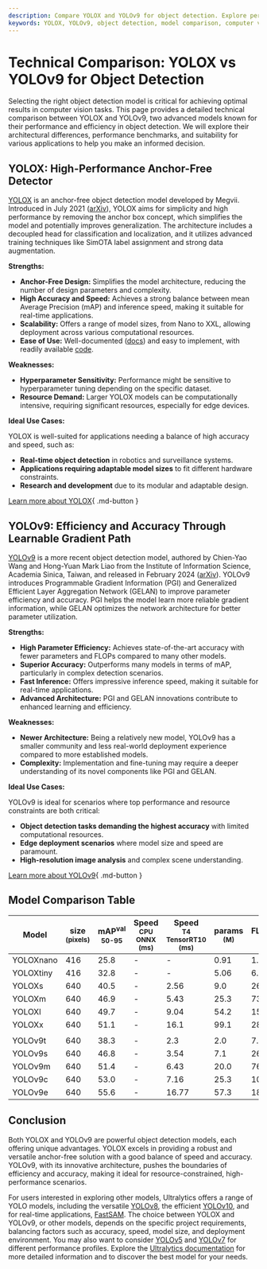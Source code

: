 ```yaml
---
description: Compare YOLOX and YOLOv9 for object detection. Explore performance, architecture, and use cases to choose the best model for your vision tasks.
keywords: YOLOX, YOLOv9, object detection, model comparison, computer vision, AI models, deep learning, performance benchmarks, architecture, real-time detection
---
```


# Technical Comparison: YOLOX vs YOLOv9 for Object Detection

Selecting the right object detection model is critical for achieving optimal results in computer vision tasks. This page provides a detailed technical comparison between YOLOX and YOLOv9, two advanced models known for their performance and efficiency in object detection. We will explore their architectural differences, performance benchmarks, and suitability for various applications to help you make an informed decision.

<script async src="https://cdn.jsdelivr.net/npm/chart.js@3.9.1/dist/chart.min.js"></script>
<script defer src="../../javascript/benchmark.js"></script>

<canvas id="modelComparisonChart" width="1024" height="400" active-models='["YOLOX", "YOLOv9"]'></canvas>

## YOLOX: High-Performance Anchor-Free Detector

[YOLOX](https://github.com/Megvii-BaseDetection/YOLOX) is an anchor-free object detection model developed by Megvii. Introduced in July 2021 ([arXiv](https://arxiv.org/abs/2107.08430)), YOLOX aims for simplicity and high performance by removing the anchor box concept, which simplifies the model and potentially improves generalization. The architecture includes a decoupled head for classification and localization, and it utilizes advanced training techniques like SimOTA label assignment and strong data augmentation.

**Strengths:**

- **Anchor-Free Design:** Simplifies the model architecture, reducing the number of design parameters and complexity.
- **High Accuracy and Speed:** Achieves a strong balance between mean Average Precision (mAP) and inference speed, making it suitable for real-time applications.
- **Scalability:** Offers a range of model sizes, from Nano to XXL, allowing deployment across various computational resources.
- **Ease of Use:** Well-documented ([docs](https://yolox.readthedocs.io/en/latest/)) and easy to implement, with readily available [code](https://github.com/Megvii-BaseDetection/YOLOX).

**Weaknesses:**

- **Hyperparameter Sensitivity:** Performance might be sensitive to hyperparameter tuning depending on the specific dataset.
- **Resource Demand:** Larger YOLOX models can be computationally intensive, requiring significant resources, especially for edge devices.

**Ideal Use Cases:**

YOLOX is well-suited for applications needing a balance of high accuracy and speed, such as:

- **Real-time object detection** in robotics and surveillance systems.
- **Applications requiring adaptable model sizes** to fit different hardware constraints.
- **Research and development** due to its modular and adaptable design.

[Learn more about YOLOX](https://github.com/Megvii-BaseDetection/YOLOX){ .md-button }

## YOLOv9: Efficiency and Accuracy Through Learnable Gradient Path

[YOLOv9](https://docs.ultralytics.com/models/yolov9/) is a more recent object detection model, authored by Chien-Yao Wang and Hong-Yuan Mark Liao from the Institute of Information Science, Academia Sinica, Taiwan, and released in February 2024 ([arXiv](https://arxiv.org/abs/2402.13616)). YOLOv9 introduces Programmable Gradient Information (PGI) and Generalized Efficient Layer Aggregation Network (GELAN) to improve parameter efficiency and accuracy. PGI helps the model learn more reliable gradient information, while GELAN optimizes the network architecture for better parameter utilization.

**Strengths:**

- **High Parameter Efficiency:** Achieves state-of-the-art accuracy with fewer parameters and FLOPs compared to many other models.
- **Superior Accuracy:** Outperforms many models in terms of mAP, particularly in complex detection scenarios.
- **Fast Inference:** Offers impressive inference speed, making it suitable for real-time applications.
- **Advanced Architecture:** PGI and GELAN innovations contribute to enhanced learning and efficiency.

**Weaknesses:**

- **Newer Architecture:** Being a relatively new model, YOLOv9 has a smaller community and less real-world deployment experience compared to more established models.
- **Complexity:** Implementation and fine-tuning may require a deeper understanding of its novel components like PGI and GELAN.

**Ideal Use Cases:**

YOLOv9 is ideal for scenarios where top performance and resource constraints are both critical:

- **Object detection tasks demanding the highest accuracy** with limited computational resources.
- **Edge deployment scenarios** where model size and speed are paramount.
- **High-resolution image analysis** and complex scene understanding.

[Learn more about YOLOv9](https://docs.ultralytics.com/models/yolov9/){ .md-button }

## Model Comparison Table

| Model     | size<br><sup>(pixels) | mAP<sup>val<br>50-95 | Speed<br><sup>CPU ONNX<br>(ms) | Speed<br><sup>T4 TensorRT10<br>(ms) | params<br><sup>(M) | FLOPs<br><sup>(B) |
| --------- | --------------------- | -------------------- | ------------------------------ | ----------------------------------- | ------------------ | ----------------- |
| YOLOXnano | 416                   | 25.8                 | -                              | -                                   | 0.91               | 1.08              |
| YOLOXtiny | 416                   | 32.8                 | -                              | -                                   | 5.06               | 6.45              |
| YOLOXs    | 640                   | 40.5                 | -                              | 2.56                                | 9.0                | 26.8              |
| YOLOXm    | 640                   | 46.9                 | -                              | 5.43                                | 25.3               | 73.8              |
| YOLOXl    | 640                   | 49.7                 | -                              | 9.04                                | 54.2               | 155.6             |
| YOLOXx    | 640                   | 51.1                 | -                              | 16.1                                | 99.1               | 281.9             |
|           |                       |                      |                                |                                     |                    |                   |
| YOLOv9t   | 640                   | 38.3                 | -                              | 2.3                                 | 2.0                | 7.7               |
| YOLOv9s   | 640                   | 46.8                 | -                              | 3.54                                | 7.1                | 26.4              |
| YOLOv9m   | 640                   | 51.4                 | -                              | 6.43                                | 20.0               | 76.3              |
| YOLOv9c   | 640                   | 53.0                 | -                              | 7.16                                | 25.3               | 102.1             |
| YOLOv9e   | 640                   | 55.6                 | -                              | 16.77                               | 57.3               | 189.0             |

## Conclusion

Both YOLOX and YOLOv9 are powerful object detection models, each offering unique advantages. YOLOX excels in providing a robust and versatile anchor-free solution with a good balance of speed and accuracy. YOLOv9, with its innovative architecture, pushes the boundaries of efficiency and accuracy, making it ideal for resource-constrained, high-performance scenarios.

For users interested in exploring other models, Ultralytics offers a range of YOLO models, including the versatile [YOLOv8](https://docs.ultralytics.com/models/yolov8/), the efficient [YOLOv10](https://docs.ultralytics.com/models/yolov10/), and for real-time applications, [FastSAM](https://docs.ultralytics.com/models/fast-sam/). The choice between YOLOX and YOLOv9, or other models, depends on the specific project requirements, balancing factors such as accuracy, speed, model size, and deployment environment. You may also want to consider [YOLOv5](https://docs.ultralytics.com/models/yolov5/) and [YOLOv7](https://docs.ultralytics.com/models/yolov7/) for different performance profiles. Explore the [Ultralytics documentation](https://docs.ultralytics.com/models/) for more detailed information and to discover the best model for your needs.